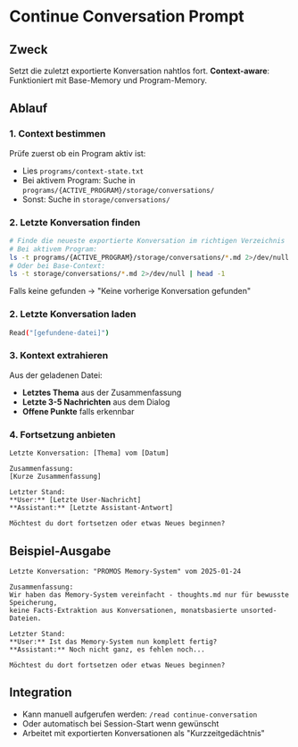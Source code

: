 # Continue Conversation Prompt

## Zweck
Setzt die zuletzt exportierte Konversation nahtlos fort.
**Context-aware**: Funktioniert mit Base-Memory und Program-Memory.

## Ablauf

### 1. Context bestimmen
Prüfe zuerst ob ein Program aktiv ist:
- Lies `programs/context-state.txt`
- Bei aktivem Program: Suche in `programs/{ACTIVE_PROGRAM}/storage/conversations/`
- Sonst: Suche in `storage/conversations/`

### 2. Letzte Konversation finden
```bash
# Finde die neueste exportierte Konversation im richtigen Verzeichnis
# Bei aktivem Program:
ls -t programs/{ACTIVE_PROGRAM}/storage/conversations/*.md 2>/dev/null | head -1
# Oder bei Base-Context:
ls -t storage/conversations/*.md 2>/dev/null | head -1
```

Falls keine gefunden → "Keine vorherige Konversation gefunden"

### 2. Letzte Konversation laden
```bash
Read("[gefundene-datei]")
```

### 3. Kontext extrahieren
Aus der geladenen Datei:
- **Letztes Thema** aus der Zusammenfassung
- **Letzte 3-5 Nachrichten** aus dem Dialog
- **Offene Punkte** falls erkennbar

### 4. Fortsetzung anbieten
```
Letzte Konversation: [Thema] vom [Datum]

Zusammenfassung:
[Kurze Zusammenfassung]

Letzter Stand:
**User:** [Letzte User-Nachricht]
**Assistant:** [Letzte Assistant-Antwort]

Möchtest du dort fortsetzen oder etwas Neues beginnen?
```

## Beispiel-Ausgabe
```
Letzte Konversation: "PROMOS Memory-System" vom 2025-01-24

Zusammenfassung:
Wir haben das Memory-System vereinfacht - thoughts.md nur für bewusste Speicherung,
keine Facts-Extraktion aus Konversationen, monatsbasierte unsorted-Dateien.

Letzter Stand:
**User:** Ist das Memory-System nun komplett fertig?
**Assistant:** Noch nicht ganz, es fehlen noch...

Möchtest du dort fortsetzen oder etwas Neues beginnen?
```

## Integration
- Kann manuell aufgerufen werden: `/read continue-conversation`
- Oder automatisch bei Session-Start wenn gewünscht
- Arbeitet mit exportierten Konversationen als "Kurzzeitgedächtnis"